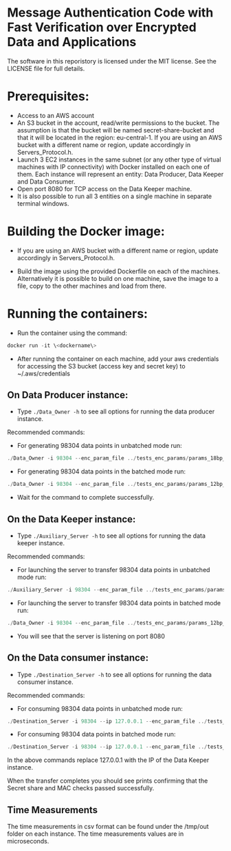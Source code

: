 # Message Authentication Code with Fast Verification over Encrypted Data and Applications

The software in this reporistory is licensed under the MIT license. See the LICENSE file for full details.

# Prerequisites:

- Access to an AWS account
- An S3 bucket in the account, read/write permissions to the bucket. The assumption is that the bucket will be named secret-share-bucket and that it will be located in the region: eu-central-1. If you are using an AWS bucket with a different name or region, update accordingly in Servers\_Protocol.h.
- Launch 3 EC2 instances in the same subnet (or any other type of virtual machines with IP connectivity) with Docker installed on each one of them. Each instance will represent an entity: Data Producer, Data Keeper and Data Consumer.
- Open port 8080 for TCP access on the Data Keeper machine.
- It is also possible to run all 3 entities on a single machine in separate terminal windows.

# Building the Docker image:

- If you are using an AWS bucket with a different name or region, update accordingly in Servers\_Protocol.h.

- Build the image using the provided Dockerfile on each of the machines. Alternatively it is possible to build on one machine, save the image to a file, copy to the other machines and load from there. 

# Running the containers:

- Run the container using the command: 
```PowerShell
docker run -it \<dockername\>
```
- After running the container on each machine, add your aws credentials for accessing the S3 bucket (access key and secret key) to ~/.aws/credentials

## On Data Producer instance:

- Type ```./Data_Owner -h``` to see all options for running the data producer instance.

Recommended commands:
- For generating 98304 data points in unbatched mode run:
```PowerShell
./Data_Owner -i 98304 --enc_param_file ../tests_enc_params/params_18bp_32k_unbatched 
```
- For generating 98304 data points in the batched mode run:
```PowerShell
./Data_Owner -i 98304 --enc_param_file ../tests_enc_params/params_12bp_32k_batched --batched
```

- Wait for the command to complete successfully.

## On the Data Keeper instance:

- Type ```./Auxiliary_Server -h``` to see all options for running the data keeper instance.

Recommended commands:
- For launching the server to transfer 98304 data points in unbatched mode run:
```PowerShell
./Auxiliary_Server -i 98304 --enc_param_file ../tests_enc_params/params_18bp_32k_unbatcehd
```
- For launching the server to transfer 98304 data points in batched mode run:
```PowerShell
./Data_Owner -i 98304 --enc_param_file ../tests_enc_params/params_12bp_32k_batched --batched
```
- You will see that the server is listening on port 8080

## On the Data consumer instance:


- Type ```./Destination_Server -h``` to see all options for running the data consumer instance.

Recommended commands:
- For consuming 98304 data points in unbatched mode run:
```PowerShell
./Destination_Server -i 98304 --ip 127.0.0.1 --enc_param_file ../tests_enc_params/params_18bp_32k_unbatcehd
```
- For consuming 98304 data points in batched mode run:
```PowerShell
./Destination_Server -i 98304 --ip 127.0.0.1 --enc_param_file ../tests_enc_params/params_12bp_32k_batched --batched
```
In the above commands replace 127.0.0.1 with the IP of the Data Keeper instance. 

When the transfer completes you should see prints confirming that the Secret share and MAC checks passed successfully.

## Time Measurements
The time measurements in csv format can be found under the /tmp/out folder on each instance. The time measurements values are in microseconds.
